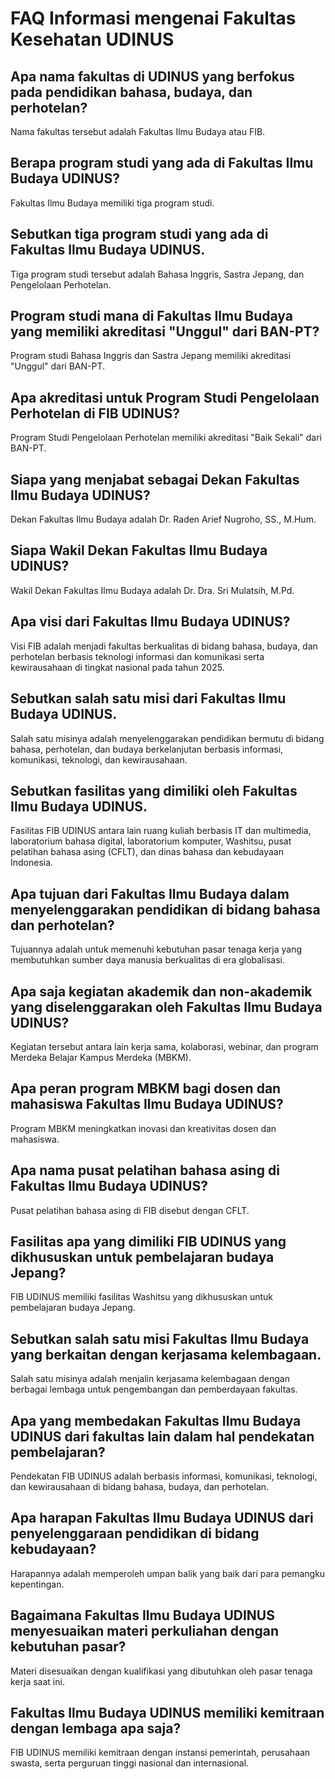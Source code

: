 # FAQ Informasi mengenai Fakultas Kesehatan UDINUS

## Apa nama fakultas di UDINUS yang berfokus pada pendidikan bahasa, budaya, dan perhotelan?
Nama fakultas tersebut adalah Fakultas Ilmu Budaya atau FIB.

## Berapa program studi yang ada di Fakultas Ilmu Budaya UDINUS?
Fakultas Ilmu Budaya memiliki tiga program studi.

## Sebutkan tiga program studi yang ada di Fakultas Ilmu Budaya UDINUS.
Tiga program studi tersebut adalah Bahasa Inggris, Sastra Jepang, dan Pengelolaan Perhotelan.

## Program studi mana di Fakultas Ilmu Budaya yang memiliki akreditasi "Unggul" dari BAN-PT?
Program studi Bahasa Inggris dan Sastra Jepang memiliki akreditasi "Unggul" dari BAN-PT.

## Apa akreditasi untuk Program Studi Pengelolaan Perhotelan di FIB UDINUS?
Program Studi Pengelolaan Perhotelan memiliki akreditasi "Baik Sekali" dari BAN-PT.

## Siapa yang menjabat sebagai Dekan Fakultas Ilmu Budaya UDINUS?
Dekan Fakultas Ilmu Budaya adalah Dr. Raden Arief Nugroho, SS., M.Hum.

## Siapa Wakil Dekan Fakultas Ilmu Budaya UDINUS?
Wakil Dekan Fakultas Ilmu Budaya adalah Dr. Dra. Sri Mulatsih, M.Pd.

## Apa visi dari Fakultas Ilmu Budaya UDINUS?
Visi FIB adalah menjadi fakultas berkualitas di bidang bahasa, budaya, dan perhotelan berbasis teknologi informasi dan komunikasi serta kewirausahaan di tingkat nasional pada tahun 2025.

## Sebutkan salah satu misi dari Fakultas Ilmu Budaya UDINUS.
Salah satu misinya adalah menyelenggarakan pendidikan bermutu di bidang bahasa, perhotelan, dan budaya berkelanjutan berbasis informasi, komunikasi, teknologi, dan kewirausahaan.

## Sebutkan fasilitas yang dimiliki oleh Fakultas Ilmu Budaya UDINUS.
Fasilitas FIB UDINUS antara lain ruang kuliah berbasis IT dan multimedia, laboratorium bahasa digital, laboratorium komputer, Washitsu, pusat pelatihan bahasa asing (CFLT), dan dinas bahasa dan kebudayaan Indonesia.

## Apa tujuan dari Fakultas Ilmu Budaya dalam menyelenggarakan pendidikan di bidang bahasa dan perhotelan?
Tujuannya adalah untuk memenuhi kebutuhan pasar tenaga kerja yang membutuhkan sumber daya manusia berkualitas di era globalisasi.

## Apa saja kegiatan akademik dan non-akademik yang diselenggarakan oleh Fakultas Ilmu Budaya UDINUS?
Kegiatan tersebut antara lain kerja sama, kolaborasi, webinar, dan program Merdeka Belajar Kampus Merdeka (MBKM).

## Apa peran program MBKM bagi dosen dan mahasiswa Fakultas Ilmu Budaya UDINUS?
Program MBKM meningkatkan inovasi dan kreativitas dosen dan mahasiswa.

## Apa nama pusat pelatihan bahasa asing di Fakultas Ilmu Budaya UDINUS?
Pusat pelatihan bahasa asing di FIB disebut dengan CFLT.

## Fasilitas apa yang dimiliki FIB UDINUS yang dikhususkan untuk pembelajaran budaya Jepang?
FIB UDINUS memiliki fasilitas Washitsu yang dikhususkan untuk pembelajaran budaya Jepang.

## Sebutkan salah satu misi Fakultas Ilmu Budaya yang berkaitan dengan kerjasama kelembagaan.
Salah satu misinya adalah menjalin kerjasama kelembagaan dengan berbagai lembaga untuk pengembangan dan pemberdayaan fakultas.

## Apa yang membedakan Fakultas Ilmu Budaya UDINUS dari fakultas lain dalam hal pendekatan pembelajaran?
Pendekatan FIB UDINUS adalah berbasis informasi, komunikasi, teknologi, dan kewirausahaan di bidang bahasa, budaya, dan perhotelan.

## Apa harapan Fakultas Ilmu Budaya UDINUS dari penyelenggaraan pendidikan di bidang kebudayaan?
Harapannya adalah memperoleh umpan balik yang baik dari para pemangku kepentingan.

## Bagaimana Fakultas Ilmu Budaya UDINUS menyesuaikan materi perkuliahan dengan kebutuhan pasar?
Materi disesuaikan dengan kualifikasi yang dibutuhkan oleh pasar tenaga kerja saat ini.

## Fakultas Ilmu Budaya UDINUS memiliki kemitraan dengan lembaga apa saja?
FIB UDINUS memiliki kemitraan dengan instansi pemerintah, perusahaan swasta, serta perguruan tinggi nasional dan internasional.
